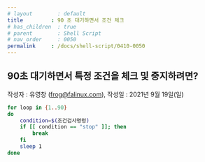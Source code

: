 ```yaml
---
# layout        : default
title         : 90 초 대기하면서 조건 체크
# has_children  : true
# parent        : Shell Script
# nav_order     : 0050
permalink     : /docs/shell-script/0410-0050
---
```


## 90초 대기하면서 특정 조건을 체크 및 중지하려면?
작성자 : 유영창 (frog@falinux.com), 작성일 : 2021년 9월 19일(일)

``` sh
for loop in {1..90}
do
    condition=$(조건검사명령)
    if [[ condition == "stop" ]]; then
        break
    fi
    sleep 1
done
```


